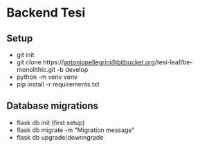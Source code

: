 # Backend Tesi
## Setup
* git init
* git clone https://antoniopellegrini@bitbucket.org/tesi-leaf/be-monolithic.git -b develop
* python -m venv venv
* pip install -r requirements.txt

## Database migrations
* flask db init (first setup)
* flask db migrate -m "Migration message"
* flask db upgrade/downngrade